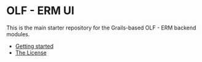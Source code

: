 # OLF - ERM UI #
This is the main starter repository for the Grails-based OLF - ERM backend modules.

- [Getting started](docs/getting-started.md "Getting started")
- [The License](LICENSE "License")

